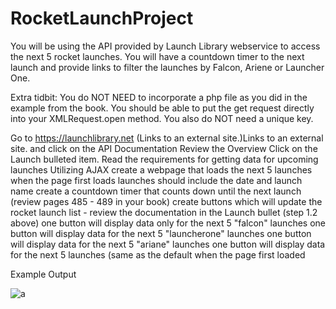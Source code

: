 # RocketLaunchProject
You will be using the API provided by Launch Library webservice to access the next 5 rocket launches. You will have a countdown timer to the next launch and provide links to filter the launches by Falcon, Ariene or Launcher One.

Extra tidbit: You do NOT NEED to incorporate a php file as you did in the example from the book. You should be able to put the get request directly into your XMLRequest.open method. You also do NOT need a unique key.

Go to https://launchlibrary.net (Links to an external site.)Links to an external site. and click on the API Documentation
Review the Overview
Click on the Launch bulleted item. Read the requirements for getting data for upcoming launches
Utilizing AJAX
create a webpage that loads the next 5 launches when the page first loads
launches should include the date and launch name
create a countdown timer that counts down until the next launch (review pages 485 - 489 in your book)
create buttons which will update the rocket launch list - review the documentation in the Launch bullet (step 1.2 above)
one button will display data only for the next 5 "falcon" launches
one button will display data for the next 5 "launcherone" launches
one button will display data for the next 5 "ariane" launches
one button will display data for the next 5 launches (same as the default when the page first loaded

Example Output

![a](https://user-images.githubusercontent.com/29979289/48315517-e7b72b00-e59c-11e8-9c54-c5489bd7ea11.PNG)

